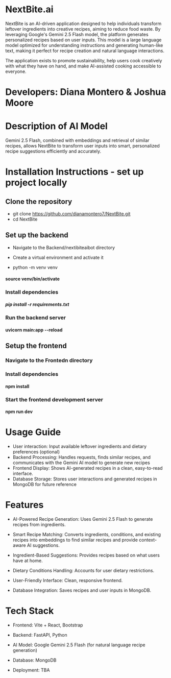 # NextBite.ai

NextBite is an AI-driven application designed to help individuals transform leftover ingredients into creative recipes, aiming to reduce food waste. By leveraging Google's Gemini 2.5 Flash model, the platform generates personalized recipes based on user inputs. This model is a large language model optimized for understanding instructions and generating human-like text, making it perfect for recipe creation and natural language interactions.

The application exists to promote sustainability, help users cook creatively with what they have on hand, and make AI-assisted cooking accessible to everyone.

# Developers: Diana Montero & Joshua Moore

# Description of AI Model
Gemini 2.5 Flash, combined with embeddings and retrieval of similar recipes, allows NextBite to transform user inputs into smart, personalized recipe suggestions efficiently and accurately.

# Installation Instructions - set up project locally 

## Clone the repository

- git clone https://github.com/dianamontero7/NextBite.git
- cd NextBite

## Set up the backend

- Navigate to the Backend/nextibiteaibot directory
- Create a virtual environment and activate it 

 -  python -m venv venv
#### source venv/bin/activate

### Install dependencies
##### pip install -r requirements.txt

### Run the backend server
#### uvicorn main:app --reload 


## Setup the frontend
### Navigate to the Frontedn directory
### Install dependencies

#### npm install
### Start the frontend development server
#### npm run dev

# Usage Guide

- User interaction: Input available leftover ingredients and dietary preferences (optional)
- Backend Processing: Handles requests, finds similar recipes, and communicates with the Gemini AI model to generate new recipes
- Frontend Display: Shows AI-generated recipes in a clean, easy-to-read interface.
- Database Storage: Stores user interactions and generated recipes in MongoDB for future reference

# Features

- AI-Powered Recipe Generation: Uses Gemini 2.5 Flash to generate recipes from ingredients.
  
- Smart Recipe Matching: Converts ingredients, conditions, and existing recipes into embeddings to find similar recipes and provide context-aware AI suggestions.

- Ingredient-Based Suggestions: Provides recipes based on what users have at home.

- Dietary Conditions Handling: Accounts for user dietary restrictions.

- User-Friendly Interface: Clean, responsive frontend.

- Database Integration: Saves recipes and user inputs in MongoDB.

# Tech Stack

- Frontend: Vite + React, Bootstrap 

- Backend: FastAPI, Python

- AI Model: Google Gemini 2.5 Flash (for natural language recipe generation)

- Database: MongoDB

- Deployment: TBA


